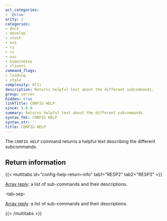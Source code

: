 ```yaml
---
acl_categories:
- '@slow'
arity: 2
categories:
- docs
- develop
- stack
- oss
- rs
- rc
- oss
- kubernetes
- clients
command_flags:
- loading
- stale
complexity: O(1)
description: Returns helpful text about the different subcommands.
group: server
hidden: true
linkTitle: CONFIG HELP
since: 5.0.0
summary: Returns helpful text about the different subcommands.
syntax_fmt: CONFIG HELP
syntax_str: ''
title: CONFIG HELP
---
```

The `CONFIG HELP` command returns a helpful text describing the different subcommands.

## Return information

{{< multitabs id="config-help-return-info" 
    tab1="RESP2" 
    tab2="RESP3" >}}

[Array reply](../../develop/reference/protocol-spec#arrays): a list of sub-commands and their descriptions.

-tab-sep-

[Array reply](../../develop/reference/protocol-spec#arrays): a list of sub-commands and their descriptions.

{{< /multitabs >}}
